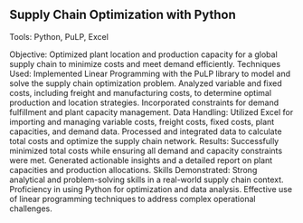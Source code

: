 ## Supply Chain Optimization with Python 
Tools: Python, PuLP, Excel

Objective: Optimized plant location and production capacity for a global supply chain to minimize costs and meet demand efficiently.
Techniques Used:
Implemented Linear Programming with the PuLP library to model and solve the supply chain optimization problem.
Analyzed variable and fixed costs, including freight and manufacturing costs, to determine optimal production and location strategies.
Incorporated constraints for demand fulfillment and plant capacity management.
Data Handling:
Utilized Excel for importing and managing variable costs, freight costs, fixed costs, plant capacities, and demand data.
Processed and integrated data to calculate total costs and optimize the supply chain network.
Results:
Successfully minimized total costs while ensuring all demand and capacity constraints were met.
Generated actionable insights and a detailed report on plant capacities and production allocations.
Skills Demonstrated:
Strong analytical and problem-solving skills in a real-world supply chain context.
Proficiency in using Python for optimization and data analysis.
Effective use of linear programming techniques to address complex operational challenges.
